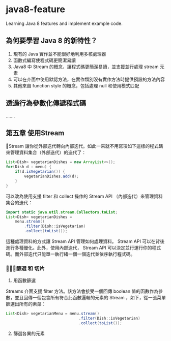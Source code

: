 # java8-feature

Learning Java 8 features and implement example code.

## 為何要學習 Java 8 的新特性？

1.  現有的 Java 實作並不能很好地利用多核處理器
2.  函數式編寫使程式碼更簡潔易讀
3.  Java8 中 Stream 的概念，讓程式碼更簡潔易讀，並支援並行處理 stream 元素
4.  可以在介面中使用默認方法，在實作類別沒有實作方法時提供預設的方法內容
5.  其他來自 function style 的概念，包括處理 null 和使用模式匹配

## 透過行為參數化傳遞程式碼
.......


## 第五章 使用Stream

Stream 讓你從外部迭代轉向內部迭代。如此一來就不用寫項如下這樣的程式碼來管理資料集合（外部迭代）的迭代了：

```java
List<Dish> vegetarianDishes = new ArrayList<>();
for(Dish d : menu) {
    if(d.isVegetarian()) {
        vegetarianDishes.add(d);
    }
}
```

可以改為使用支援 filter 和 collect 操作的 Stream API （內部迭代）來管理資料集合的迭代：

```java
import static java.util.stream.Collectors.toList;
List<Dish> vegetarianDishes = 
    menu.stream()
        .filter(Dish::isVegetarian)
        .collect(toList());
```

這種處理資料的方式讓 Stream API 管理如何處理資料。 Stream API 可以在背後進行多種優化。此外，使用內部迭代， Stream API 可以決定並行運行你的程式碼。而外部迭代只能單一執行緒一個一個迭代並依序執行程式碼。


### 篩選 和 切片

1. 用函數篩選

Streams 介面支援 filter 方法。該方法會接受一個回傳 boolean 值的函數作為參數，並且回傳一個包含所有符合此函數邏輯的元素的 Stream ，如下，從一張菜單篩選出所有的素菜：

```java
List<Dish> vegetarianMenu = menu.stream()
                                .filter(Dish::isVegetarian)
                                .collect(toList());
```

2. 篩選各異的元素

